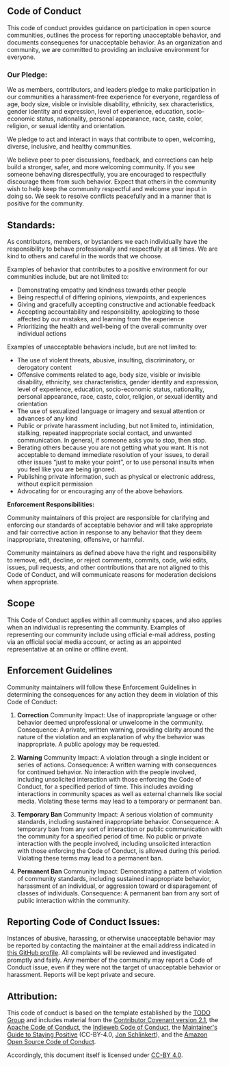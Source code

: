 ## Code of Conduct

This code of conduct provides guidance on participation in open source communities, outlines the process for reporting unacceptable behavior, and documents consequenes for unacceptable behavior. As an organization and community, we are committed to providing an inclusive environment for everyone.

### Our Pledge:

We as members, contributors, and leaders pledge to make participation in our communities a harassment-free experience for everyone, regardless of age, body size, visible or invisible disability, ethnicity, sex characteristics, gender identity and expression, level of experience, education, socio-economic status, nationality, personal appearance, race, caste, color, religion, or sexual identity and orientation.

We pledge to act and interact in ways that contribute to open, welcoming, diverse, inclusive, and healthy communities.

We believe peer to peer discussions, feedback, and corrections can help build a stronger, safer, and more welcoming community. If you see someone behaving disrespectfully, you are encouraged to respectfully discourage them from such behavior. Expect that others in the community wish to help keep the community respectful and welcome your input in doing so. We seek to resolve conflicts peacefully and in a manner that is positive for the community.

## Standards:

As contributors, members, or bystanders we each individually have the responsibility to behave professionally and respectfully at all times. We are kind to others and careful in the words that we choose.

Examples of behavior that contributes to a positive environment for our communities include, but are not limited to:

- Demonstrating empathy and kindness towards other people
- Being respectful of differing opinions, viewpoints, and experiences
- Giving and gracefully accepting constructive and actionable feedback
- Accepting accountability and responsibility, apologizing to those affected by our mistakes, and learning from the experience
- Prioritizing the health and well-being of the overall community over individual actions

Examples of unacceptable behaviors include, but are not limited to:

- The use of violent threats, abusive, insulting, discriminatory, or derogatory content
- Offensive comments related to age, body size, visible or invisible disability, ethnicity, sex characteristics, gender identity and expression, level of experience, education, socio-economic status, nationality, personal appearance, race, caste, color, religion, or sexual identity and orientation
- The use of sexualized language or imagery and sexual attention or advances of any kind
- Public or private harassment including, but not limited to, intimidation, stalking, repeated inappropriate social contact, and unwanted communication. In general, if someone asks you to stop, then stop.
- Berating others because you are not getting what you want. It is not acceptable to demand immediate resolution of your issues, to derail other issues “just to make your point”, or to use personal insults when you feel like you are being ignored.
- Publishing private information, such as physical or electronic address, without explicit permission
- Advocating for or encouraging any of the above behaviors.

**Enforcement Responsibilities:**

Community maintainers of this project are responsible for clarifying and enforcing our standards of acceptable behavior and will take appropriate and fair corrective action in response to any behavior that they deem inappropriate, threatening, offensive, or harmful.

Community maintainers as defined above have the right and responsibility to remove, edit, decline, or reject comments, commits, code, wiki edits, issues, pull requests, and other contributions that are not aligned to this Code of Conduct, and will communicate reasons for moderation decisions when appropriate.

## Scope

This Code of Conduct applies within all community spaces, and also applies when an individual is representing the community. Examples of representing our community include using official e-mail address, posting via an official social media account, or acting as an appointed representative at an online or offline event.

## Enforcement Guidelines

Community maintainers will follow these Enforcement Guidelines in determining the consequences for any action they deem in violation of this Code of Conduct:

1. **Correction**
   Community Impact: Use of inappropriate language or other behavior deemed unprofessional or unwelcome in the community.
   Consequence: A private, written warning, providing clarity around the nature of the violation and an explanation of why the behavior was inappropriate. A public apology may be requested.

2. **Warning**
   Community Impact: A violation through a single incident or series of actions.
   Consequence: A written warning with consequences for continued behavior. No interaction with the people involved, including unsolicited interaction with those enforcing the Code of Conduct, for a specified period of time. This includes avoiding interactions in community spaces as well as external channels like social media. Violating these terms may lead to a temporary or permanent ban.

3. **Temporary Ban**
   Community Impact: A serious violation of community standards, including sustained inappropriate behavior.
   Consequence: A temporary ban from any sort of interaction or public communication with the community for a specified period of time. No public or private interaction with the people involved, including unsolicited interaction with those enforcing the Code of Conduct, is allowed during this period. Violating these terms may lead to a permanent ban.

4. **Permanent Ban**
   Community Impact: Demonstrating a pattern of violation of community standards, including sustained inappropriate behavior, harassment of an individual, or aggression toward or disparagement of classes of individuals.
   Consequence: A permanent ban from any sort of public interaction within the community.

## Reporting Code of Conduct Issues:

Instances of abusive, harassing, or otherwise unacceptable behavior may be reported by contacting the maintainer at the email address indicated in [this GitHub profile](https://github.com/dreamorosi). All complaints will be reviewed and investigated promptly and fairly. Any member of the community may report a Code of Conduct issue, even if they were not the target of unacceptable behavior or harassment. Reports will be kept private and secure.

## Attribution:

This code of conduct is based on the template established by the [TODO Group](http://todogroup.org/) and includes material from the [Contributor Covenant version 2.1](https://www.contributor-covenant.org/version/2/1/code_of_conduct/), the [Apache Code of Conduct](https://www.apache.org/foundation/policies/conduct), the [Indieweb Code of Conduct](https://indieweb.org/code-of-conduct), the [Maintainer's Guide to Staying Positive](https://github.com/jonschlinkert/maintainers-guide-to-staying-positive) (CC-BY-4.0, [Jon Schlinkert](https://github.com/jonschlinkert)), and the [Amazon Open Source Code of Conduct](https://aws.github.io/code-of-conduct).

Accordingly, this document itself is licensed under [CC-BY 4.0](https://creativecommons.org/licenses/by/4.0/).